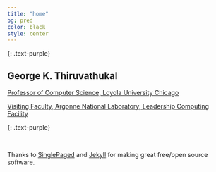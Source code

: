 ```yaml
---
title: "home"
bg: pred
color: black
style: center
---
```


{: .text-purple}

<span class="fa-stack subtlecircle" style="font-size:100px; background:rgba(255,166,0,0.1)">
  <i class="fa fa-circle fa-stack-2x text-white"></i>
  <i class="fa fa-linux fa-stack-1x text-purple"></i>
</span>

## George K. Thiruvathukal

[Professor of Computer Science, Loyola University Chicago](https://luc.edu/gkthiruvathukal)

[Visiting Faculty, Argonne National Laboratory, Leadership Computing Facility](https://www.alcf.anl.gov/staff-directory)

{: .text-purple}

[<i class="fa fa-github-alt text-purple" style="font-size:24pt"></i>](https://github.com/gkthiruvathukal/) &nbsp;
[<i class="fa fa-linkedin-square text-purple" style="font-size:24pt"></i>](https://www.linkedin.com/in/gkthiruvathukal/) &nbsp;
[<i class="ai ai-cv text-purple" style="font-size:24pt"></i>](https://ndownloader.figshare.com/files/10204851)&nbsp;
[<i class="ai ai-open-access text-purple" style="font-size:24pt"></i>](https://works.bepress.com/gkthiruvathukal/)


Thanks to [SinglePaged](https://github.com/t413/SinglePaged) and [Jekyll](https://jekyllrb.com/) for making great free/open source software.

